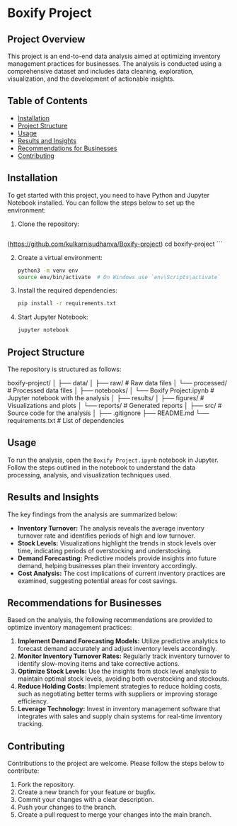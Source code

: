 # Boxify Project

## Project Overview
This project is an end-to-end data analysis aimed at optimizing inventory management practices for businesses. The analysis is conducted using a comprehensive dataset and includes data cleaning, exploration, visualization, and the development of actionable insights.

## Table of Contents
- [Installation](#installation)
- [Project Structure](#project-structure)
- [Usage](#usage)
- [Results and Insights](#results-and-insights)
- [Recommendations for Businesses](#recommendations-for-businesses)
- [Contributing](#contributing)

## Installation
To get started with this project, you need to have Python and Jupyter Notebook installed. You can follow the steps below to set up the environment:

1. Clone the repository:
    ```sh
(https://github.com/kulkarnisudhanva/Boxify-project)
    cd boxify-project
    ```

2. Create a virtual environment:
    ```sh
    python3 -m venv env
    source env/bin/activate  # On Windows use `env\Scripts\activate`
    ```

3. Install the required dependencies:
    ```sh
    pip install -r requirements.txt
    ```

4. Start Jupyter Notebook:
    ```sh
    jupyter notebook
    ```

## Project Structure
The repository is structured as follows:

boxify-project/
│
├── data/
│ ├── raw/ # Raw data files
│ └── processed/ # Processed data files
│
├── notebooks/
│ └── Boxify Project.ipynb # Jupyter notebook with the analysis
│
├── results/
│ ├── figures/ # Visualizations and plots
│ └── reports/ # Generated reports
│
├── src/ # Source code for the analysis
│
├── .gitignore
├── README.md
└── requirements.txt # List of dependencies


## Usage
To run the analysis, open the `Boxify Project.ipynb` notebook in Jupyter. Follow the steps outlined in the notebook to understand the data processing, analysis, and visualization techniques used.

## Results and Insights
The key findings from the analysis are summarized below:

- **Inventory Turnover:** The analysis reveals the average inventory turnover rate and identifies periods of high and low turnover.
- **Stock Levels:** Visualizations highlight the trends in stock levels over time, indicating periods of overstocking and understocking.
- **Demand Forecasting:** Predictive models provide insights into future demand, helping businesses plan their inventory accordingly.
- **Cost Analysis:** The cost implications of current inventory practices are examined, suggesting potential areas for cost savings.

## Recommendations for Businesses
Based on the analysis, the following recommendations are provided to optimize inventory management practices:

1. **Implement Demand Forecasting Models:** Utilize predictive analytics to forecast demand accurately and adjust inventory levels accordingly.
2. **Monitor Inventory Turnover Rates:** Regularly track inventory turnover to identify slow-moving items and take corrective actions.
3. **Optimize Stock Levels:** Use the insights from stock level analysis to maintain optimal stock levels, avoiding both overstocking and stockouts.
4. **Reduce Holding Costs:** Implement strategies to reduce holding costs, such as negotiating better terms with suppliers or improving storage efficiency.
5. **Leverage Technology:** Invest in inventory management software that integrates with sales and supply chain systems for real-time inventory tracking.

## Contributing
Contributions to the project are welcome. Please follow the steps below to contribute:

1. Fork the repository.
2. Create a new branch for your feature or bugfix.
3. Commit your changes with a clear description.
4. Push your changes to the branch.
5. Create a pull request to merge your changes into the main branch.
